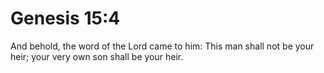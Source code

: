 # Genesis 15:4

And behold, the word of the Lord came to him: This man shall not be your heir; your very own son shall be your heir.
